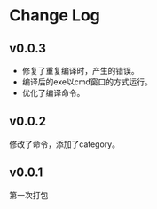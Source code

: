 # Change Log

## v0.0.3
* 修复了重复编译时，产生的错误。
* 编译后的exe以cmd窗口的方式运行。
* 优化了编译命令。  

## v0.0.2
修改了命令，添加了category。

## v0.0.1 
第一次打包
